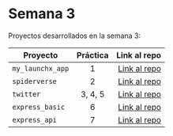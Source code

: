 # Semana 3 

Proyectos desarrollados en la semana 3:

| Proyecto | Práctica | Link al repo |
| ------------- |:-------------:| -----:|
|`my_launchx_app`|1|[Link al repo](https://github.com/hernandez1981/my_launchx_app)|
|`spiderverse`|2|[Link al repo](https://github.com/hernandez1981/spiderverse)|
|`twitter`|3, 4, 5|[Link al repo](https://github.com/hernandez1981/twitter)|
|`express_basic`|6|[Link al repo](https://github.com/hernandez1981/express_basic)|
|`express_api`|7|[Link al repo](https://github.com/hernandez1981/express_api)|